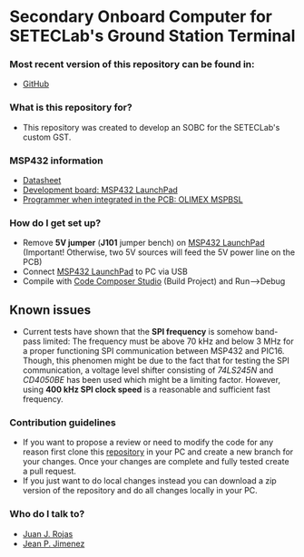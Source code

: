 Secondary Onboard Computer for SETECLab's Ground Station Terminal  
============

### Most recent version of this repository can be found in: ###

* [GitHub](https://github.com/Setec-Lab/gst_sobc)

### What is this repository for? ###

* This repository was created to develop an SOBC for the SETECLab's custom GST. 

### MSP432 information

* [Datasheet](https://www.ti.com/lit/ds/slas826h/slas826h.pdf?ts=1602367336655&ref_url=https%253A%252F%252Fwww.ti.com%252Ftool%252FMSP-EXP432P401R)
* [Development board: MSP432 LaunchPad](http://www.ti.com/tool/MSP-EXP432P401R)
* [Programmer when integrated in the PCB: OLIMEX MSPBSL](https://www.ti.com/tool/MSPBSL) 

### How do I get set up? ###

* Remove **5V jumper** (**J101** jumper bench) on [MSP432 LaunchPad](http://www.ti.com/tool/MSP-EXP432P401R) (Important! Otherwise, two 5V sources will feed the 5V power line on the PCB)
* Connect [MSP432 LaunchPad](http://www.ti.com/tool/MSP-EXP432P401R) to PC via USB
* Compile with [Code Composer Studio](http://www.ti.com/tool/CCSTUDIO) (Build Project) and Run-->Debug


## Known issues
* Current tests have shown that the **SPI frequency** is somehow band-pass limited: The frequency must be above 70 kHz and below 3 MHz for a proper functioning SPI communication between MSP432 and PIC16. Though, this phenomen might be due to the fact that for testing the SPI communication, a voltage level shifter consisting of _74LS245N_ and _CD4050BE_ has been used which might be a limiting factor. However, using **400 kHz SPI clock speed** is a reasonable and sufficient fast frequency.

### Contribution guidelines ###

* If you want to propose a review or need to modify the code for any reason first clone this [repository](https://github.com/Setec-Lab/gst_pobc) in your PC and create a new branch for your changes. Once your changes are complete and fully tested create a pull request.
* If you just want to do local changes instead you can download a zip version of the repository and do all changes locally in your PC. 

### Who do I talk to? ###

* [Juan J. Rojas](mailto:juan.rojas@itcr.ac.cr)
* [Jean P. Jimenez](mailto:@gmail.com)

 